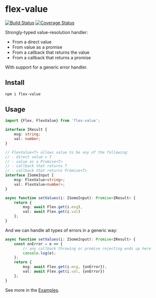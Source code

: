 # flex-value

[![Build Status](https://travis-ci.org/vitaly-t/flex-value.svg?branch=master)](https://travis-ci.org/vitaly-t/flex-value)
[![Coverage Status](https://coveralls.io/repos/vitaly-t/flex-value/badge.svg?branch=master)](https://coveralls.io/r/vitaly-t/flex-value?branch=master)

Strongly-typed value-resolution handler:

* From a direct value
* From value as a promise
* From a callback that returns the value
* From a callback that returns a promise

With support for a generic error handler.

## Install

```sh
npm i flex-value
```

## Usage

```ts
import {Flex, FlexValue} from 'flex-value';

interface IResult {
    msg: string;
    val: number;
}

// FlexValue<T> allows value to be any of the following:
// - direct value = T
// - value as a Promise<T>
// - callback that returns T
// - callback that returns Promise<T>
interface ISomeInput {
    msg: FlexValue<string>;
    val: FlexValue<number>;
}

async function setValues(i: ISomeInput): Promise<IResult> {
    return {
        msg: await Flex.get(i.msg),
        val: await Flex.get(i.val)
    };
}
```

And we can handle all types of errors in a generic way:

```ts
async function setValues(i: ISomeInput): Promise<IResult> {
    const onError = e => {
        // any callback throwing or promise rejecting ends up here
        console.log(e);
    };
    return {
        msg: await Flex.get(i.msg, {onError}),
        val: await Flex.get(i.val, {onError})
    };
}
```

See more in the [Examples].

[Examples]:https://github.com/vitaly-t/flex-value/wiki/Examples
